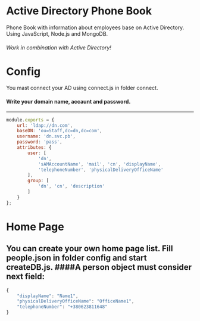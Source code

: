 # Active Directory Phone Book

Phone Book with information about employees base on Active Directory.
Using JavaScript, Node.js and MongoDB.

###### Work in combination with Active Directory!

# Config

You mast connect your AD using connect.js in folder connect.
#### Write your domain name, accaunt and password.
--------------

```js
module.exports = {
    url: 'ldap://dn.com',
    baseDN: 'ou=Staff,dc=dn,dc=com',
    username: 'dn.svc.pb',
    password: 'pass',
    attributes: {
        user: [
            'dn',
            'sAMAccountName', 'mail', 'cn', 'displayName',
            'telephoneNumber', 'physicalDeliveryOfficeName'
        ],
        group: [
            'dn', 'cn', 'description'
        ]
    }
};
```

# Home Page

You can create your own home page list. Fill people.json in folder config and start createDB.js.
####A person object must consider next field:
--------------

```js
{
	"displayName": "Name1",
	"physicalDeliveryOfficeName": "OfficeName1",
	"telephoneNumber": "+380623811648"
}
```
